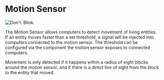 # Motion Sensor

![Don't. Blink.](oredict:oc:motionSensor)

The Motion Sensor allows computers to detect movement of living entities. If an entity moves faster than a set threshold, a signal will be injected into computers connected to the motion sensor. The threshold can be configured via the component the motion sensor exposes to connected computers.

Movement is only detected if it happens within a radius of eight blocks around the motion sensor, and if there is a direct line of sight from the block to the entity that moved.
